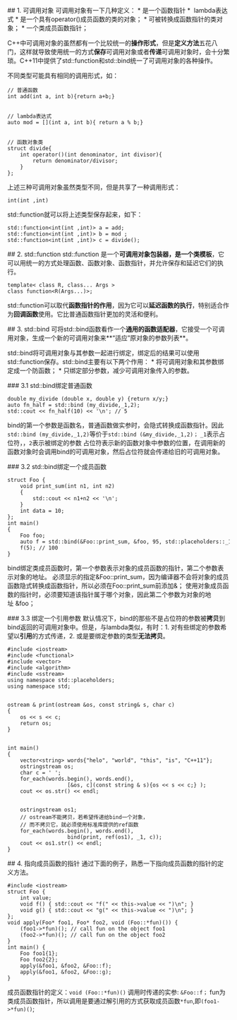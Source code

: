 ## 1. 可调用对象
可调用对象有一下几种定义：
* 是一个函数指针
*  lambda表达式
* 是一个具有operator()成员函数的类的对象；
* 可被转换成函数指针的类对象；
* 一个类成员函数指针；


C++中可调用对象的虽然都有一个比较统一的**操作形式**，但是**定义方法**五花八门，这样就导致使用统一的方式**保存**可调用对象或者**传递**可调用对象时，会十分繁琐。C++11中提供了std::function和std::bind统一了可调用对象的各种操作。


不同类型可能具有相同的调用形式，如：
```
// 普通函数
int add(int a, int b){return a+b;} 


// lambda表达式
auto mod = [](int a, int b){ return a % b;}


// 函数对象类
struct divide{
    int operator()(int denominator, int divisor){
        return denominator/divisor;
    }
};
```
上述三种可调用对象虽然类型不同，但是共享了一种调用形式：
```
int(int ,int)
```
std::function就可以将上述类型保存起来，如下：
```
std::function<int(int ,int)> a = add; 
std::function<int(int ,int)> b = mod ; 
std::function<int(int ,int)> c = divide(); 
```
## 2. std::function
std::function 是一个**可调用对象包装器，是一个类模板**，它可以用统一的方式处理函数、函数对象、函数指针，并允许保存和延迟它们的执行。
```
template< class R, class... Args >
class function<R(Args...)>;
```
std::function可以取代**函数指针的作用**，因为它可以**延迟函数的执行**，特别适合作为**回调函数**使用。它比普通函数指针更加的灵活和便利。

## 3. std::bind
可将std::bind函数看作一个**通用的函数适配器**，它接受一个可调用对象，生成一个新的可调用对象来**“适应”原对象的参数列表**。


std::bind将可调用对象与其参数一起进行绑定，绑定后的结果可以使用std::function保存。std::bind主要有以下两个作用：
* 将可调用对象和其参数绑定成一个防函数；
* 只绑定部分参数，减少可调用对象传入的参数。

### 3.1 std::bind绑定普通函数
```
double my_divide (double x, double y) {return x/y;}
auto fn_half = std::bind (my_divide,_1,2);
std::cout << fn_half(10) << '\n'; // 5
```
bind的第一个参数是函数名，普通函数做实参时，会隐式转换成函数指针。因此`std::bind (my_divide,_1,2)`等价于`std::bind (&my_divide,_1,2)；`
`_1`表示占位符，，`2`表示被绑定的参数
占位符表示新的函数对象中参数的位置，在调用新的函数对象时会调用bind的可调用对象，然后占位符就会传递给旧的可调用对象。

### 3.2 std::bind绑定一个成员函数
```
struct Foo {
    void print_sum(int n1, int n2)
    {
        std::cout << n1+n2 << '\n';
    }
    int data = 10;
};
int main() 
{
    Foo foo;
    auto f = std::bind(&Foo::print_sum, &foo, 95, std::placeholders::_1);
    f(5); // 100
}
```
bind绑定类成员函数时，第一个参数表示对象的成员函数的指针，第二个参数表示对象的地址。
必须显示的指定&Foo::print_sum，因为编译器不会将对象的成员函数隐式转换成函数指针，所以必须在Foo::print_sum前添加&；
使用对象成员函数的指针时，必须要知道该指针属于哪个对象，因此第二个参数为对象的地址 &foo；

### 3.3 绑定一个引用参数
默认情况下，bind的那些不是占位符的参数被**拷贝**到bind返回的可调用对象中。但是，与lambda类似，有时：1. 对有些绑定的参数希望以**引用**的方式传递，2. 或是要绑定参数的类型**无法拷贝**。

```
#include <iostream>
#include <functional>
#include <vector>
#include <algorithm>
#include <sstream>
using namespace std::placeholders;
using namespace std;


ostream & print(ostream &os, const string& s, char c)
{
    os << s << c;
    return os;
}


int main()
{
    vector<string> words{"helo", "world", "this", "is", "C++11"};
    ostringstream os;
    char c = ' ';
    for_each(words.begin(), words.end(), 
                   [&os, c](const string & s){os << s << c;} );
    cout << os.str() << endl;


    ostringstream os1;
    // ostream不能拷贝，若希望传递给bind一个对象，
    // 而不拷贝它，就必须使用标准库提供的ref函数
    for_each(words.begin(), words.end(),
                   bind(print, ref(os1), _1, c));
    cout << os1.str() << endl;
}
```
## 4. 指向成员函数的指针
通过下面的例子，熟悉一下指向成员函数的指针的定义方法。
```
#include <iostream>
struct Foo {
    int value;
    void f() { std::cout << "f(" << this->value << ")\n"; }
    void g() { std::cout << "g(" << this->value << ")\n"; }
};
void apply(Foo* foo1, Foo* foo2, void (Foo::*fun)()) {
    (foo1->*fun)(); // call fun on the object foo1
    (foo2->*fun)(); // call fun on the object foo2
}
int main() {
    Foo foo1{1};
    Foo foo2{2};
    apply(&foo1, &foo2, &Foo::f);
    apply(&foo1, &foo2, &Foo::g);
}
```
成员函数指针的定义：`void (Foo::*fun)()`
调用时传递的实参: `&Foo::f；`
fun为类成员函数指针，所以调用是要通过解引用的方式获取成员函数`*fun`,即`(foo1->*fun)()`;



